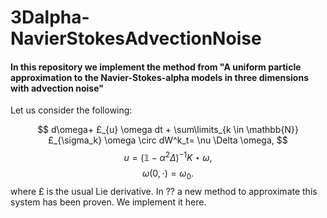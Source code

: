 # 3Dalpha-NavierStokesAdvectionNoise

#### In this repository we implement the method from "A uniform particle approximation to the Navier-Stokes-alpha models in three dimensions with advection noise"

Let us consider the following:

$$
d\omega+ £_{u} \omega dt + \sum\limits_{k \in \mathbb{N}} £_{\sigma_k} \omega \circ dW^k_t= \nu \Delta \omega,
$$
$$
u = (\mathbb{1} - \alpha^2 \Delta)^{-1} K \star \omega,
$$
$$
\omega(0, \cdot) = \omega_0.
$$
where $£$ is the usual Lie derivative. In ?? a new method to approximate this system has been proven. We implement it here.
